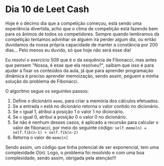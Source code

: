 # Dia 10 de Leet Cash

Hoje é o décimo dia que a competição começou, está sendo uma experiência divertida, acho que o clima de competição está fazendo bem para os ânimos de todos os competidores. Sempre quando lembramos da competição tentamos advinhar se alguém irá perder algum dia, ou então duvidamos da nossa própria capacidade de manter a constância por 200 dias... Pelo menos eu duvido, só que hoje não será esse dia!

Eu resolvi o exercício 509 que é o da sequência de Fibonacci, mas antes que pensem "Nossa, é esse que ela resolveu?", saibam que isso é para ajudar a fixar os conteúdos da aula, já que para aprender programação dinâmica é preciso aprender memoização, sendo assim, peguem a minha solução do problema de Fibonacci. 

O algoritmo segue os seguintes passos:

1. Define o dicionário `memo`, para criar a memória dos cálculos efetuados.
2. Se a entrada `n` está no dicionário retorna o valor contido no dicionário.
3. Se `n` igual 1, atribui a posição 1 o valor 1 no dicionário. 
3. Se `n` igual 0, atribui a posição 0 o valor 0 no dicionário. 
4. Se não é nenhum desses casos, é aplicado a recursão para calcular o valor de fibonacci, por meio do seguinte código: `self.memo[n] = self.fib(n-1) + self.fib(n-2)`
5. Retorna o valor de `memo[n]`

Sendo assim, um código que tinha potencial de ser exponencial, tem uma complexidade $O(n)$. Logo, o problema foi resolvido e com uma boa complexidade, sendo assim, obrigada pela atenção!!!